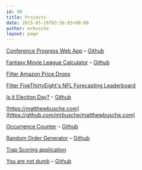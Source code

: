 ```yaml
---
id: 90
title: Projects
date: 2015-05-16T03:56:03+00:00
author: mrbusche
layout: page
---
```


[Conference Progress Web App](https://matthewbusche.com/pwa) &#8211; [Github](https://github.com/mrbusche/conferencePWA)

[Fantasy Movie League Calculator](https://fmlcalculator.com/) &#8211; [Github](https://github.com/mrbusche/fmlCalculator/)

[Filter Amazon Price Drops](https://github.com/mrbusche/amazonPriceDrops)

[Filter FiveThirtyEight's NFL Forecasting Leaderboard](https://matthewbusche.com/2018/09/30/filtering-five-thirty-eight-nfl-leaderboard/)

[Is it Election Day?](https://isitelectionday.com/) &#8211; [Github](https://github.com/mrbusche/isItElectionDay)

[https://matthewbusche.com](https://github.com/mrbusche/matthewbusche.com)

[Occurrence Counter](https://www.occurrencecounter.com/) &#8211; [Github](https://github.com/mrbusche/occurrenceCounter)

[Random Order Generator](https://randomordergenerator.com/) &#8211; [Github](https://github.com/mrbusche/randomOrder)

[Trap Scoring application](https://github.com/mrbusche/trap-scoring)

[You are not dumb](https://youarenotdumb.com/) &#8211; [Github](https://github.com/mrbusche/youarenotdumb)
